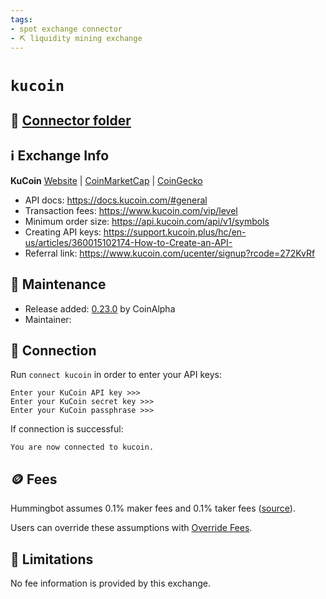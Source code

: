 ```yaml
---
tags:
- spot exchange connector
- ⛏️ liquidity mining exchange
---
```


# `kucoin`

## 📁 [Connector folder](https://github.com/CoinAlpha/hummingbot/tree/master/hummingbot/connector/exchange/kucoin)

## ℹ️ Exchange Info

**KuCoin**
[Website](https://www.kucoin.com/) | [CoinMarketCap](https://coinmarketcap.com/exchanges/kucoin/) | [CoinGecko](https://www.coingecko.com/en/exchanges/kucoin)

* API docs: https://docs.kucoin.com/#general
* Transaction fees: https://www.kucoin.com/vip/level
* Minimum order size: https://api.kucoin.com/api/v1/symbols
* Creating API keys: https://support.kucoin.plus/hc/en-us/articles/360015102174-How-to-Create-an-API-
* Referral link: https://www.kucoin.com/ucenter/signup?rcode=272KvRf

## 👷 Maintenance

* Release added: [0.23.0](/release-notes/0.23.0/) by CoinAlpha
* Maintainer:

## 🔑 Connection

Run `connect kucoin` in order to enter your API keys:

```
Enter your KuCoin API key >>>
Enter your KuCoin secret key >>>
Enter your KuCoin passphrase >>>
```

If connection is successful:
```
You are now connected to kucoin.
```

## 🪙 Fees

Hummingbot assumes 0.1% maker fees and 0.1% taker fees ([source](https://github.com/CoinAlpha/hummingbot/blob/master/hummingbot/connector/exchange/kucoin/kucoin_utils.py#L12)).

Users can override these assumptions with [Override Fees](/global-configs/override-fees/).

## 🛑 Limitations

No fee information is provided by this exchange.
